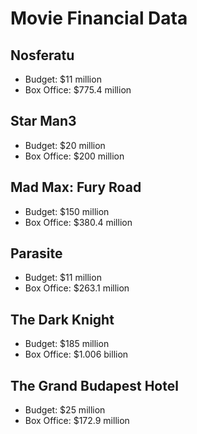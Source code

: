 # Movie Financial Data

## Nosferatu
- Budget: $11 million
- Box Office: $775.4 million

## Star Man3
- Budget: $20 million
- Box Office: $200 million

## Mad Max: Fury Road
- Budget: $150 million
- Box Office: $380.4 million

## Parasite
- Budget: $11 million
- Box Office: $263.1 million

## The Dark Knight
- Budget: $185 million
- Box Office: $1.006 billion

## The Grand Budapest Hotel
- Budget: $25 million
- Box Office: $172.9 million


